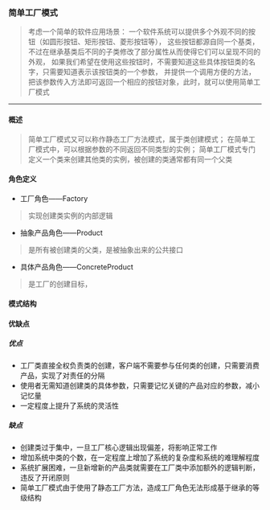 ### 简单工厂模式
> 考虑一个简单的软件应用场景：
> 一个软件系统可以提供多个外观不同的按钮（如圆形按钮、矩形按钮、菱形按钮等），
> 这些按钮都源自同一个基类，不过在继承基类后不同的子类修改了部分属性从而使得它们可以呈现不同的外观，
> 如果我们希望在使用这些按钮时，不需要知道这些具体按钮类的名字，只需要知道表示该按钮类的一个参数，
> 并提供一个调用方便的方法，把该参数传入方法即可返回一个相应的按钮对象，此时，就可以使用简单工厂模式

------
#### 概述
> 简单工厂模式又可以称作静态工厂方法模式，属于类创建模式；
> 在简单工厂模式中，可以根据参数的不同返回不同类型的实例；
> 简单工厂模式专门定义一个类来创建其他类的实例，被创建的类通常都有同一个父类

#### 角色定义
* 工厂角色——Factory
> 实现创建类实例的内部逻辑
* 抽象产品角色——Product
> 是所有被创建类的父类，是被抽象出来的公共接口
* 具体产品角色——ConcreteProduct
> 是工厂的创建目标，

#### 模式结构

#### 优缺点
##### 优点
* 工厂类直接全权负责类的创建，客户端不需要参与任何类的创建，只需要消费产品，实现了对责任的分隔
* 使用者无需知道创建类的具体参数，只需要记忆关键的产品对应的参数，减小记忆量
* 一定程度上提升了系统的灵活性

##### 缺点
* 创建类过于集中，一旦工厂核心逻辑出现偏差，将影响正常工作
* 增加系统中类的个数，在一定程度上增加了系统的复杂度和系统的难理解程度
* 系统扩展困难，一旦新增新的产品类就需要在工厂类中添加额外的逻辑判断，违反了开闭原则
* 简单工厂模式由于使用了静态工厂方法，造成工厂角色无法形成基于继承的等级结构
